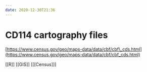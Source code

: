 ```yaml
---
date: 2020-12-30T21:36
---
```


# CD114 cartography files

[https://www.census.gov/geo/maps-data/data/cbf/cbf\_cds.html](https://www.census.gov/geo/maps-data/data/cbf/cbf_cds.html)

[[R]]
[[GIS]]
[[[Census]]]
